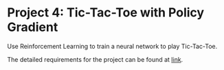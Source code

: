 # Project 4: Tic-Tac-Toe with Policy Gradient

Use Reinforcement Learning to train a neural network to play Tic-Tac-Toe.

The detailed requirements for the project can be found at [link](https://www.teach.cs.toronto.edu/~csc411h/winter/projects/proj4/).
